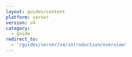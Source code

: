 ```yaml
---
layout: guides/content
platform: server
version: v4
category:
  - guide
redirect_to:
  - '/guides/server/v4/introduction/overview'
---
```


